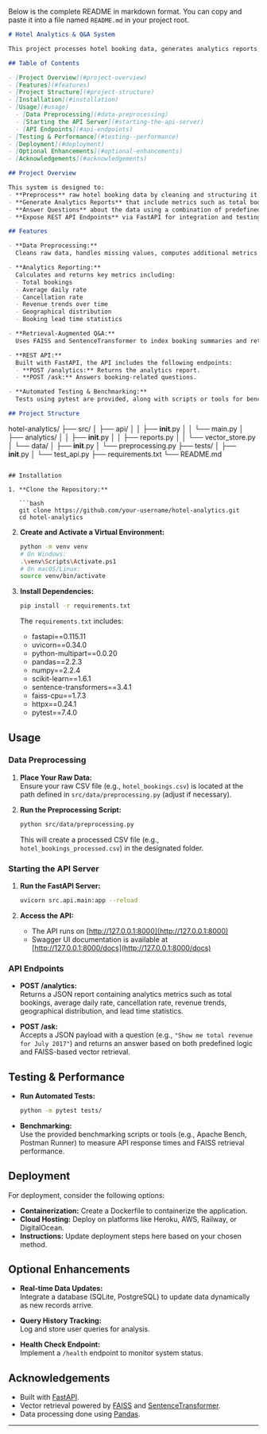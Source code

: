 Below is the complete README in markdown format. You can copy and paste it into a file named `README.md` in your project root.

```markdown
# Hotel Analytics & Q&A System

This project processes hotel booking data, generates analytics reports, and provides natural language question answering using a Retrieval-Augmented Generation (RAG) approach. The system leverages FastAPI for the REST API, Pandas for data processing, and FAISS with SentenceTransformer for vector-based retrieval.

## Table of Contents

- [Project Overview](#project-overview)
- [Features](#features)
- [Project Structure](#project-structure)
- [Installation](#installation)
- [Usage](#usage)
  - [Data Preprocessing](#data-preprocessing)
  - [Starting the API Server](#starting-the-api-server)
  - [API Endpoints](#api-endpoints)
- [Testing & Performance](#testing--performance)
- [Deployment](#deployment)
- [Optional Enhancements](#optional-enhancements)
- [Acknowledgements](#acknowledgements)

## Project Overview

This system is designed to:
- **Preprocess** raw hotel booking data by cleaning and structuring it.
- **Generate Analytics Reports** that include metrics such as total bookings, average daily rate, cancellation rate, revenue trends, geographical distribution, and booking lead time statistics.
- **Answer Questions** about the data using a combination of predefined logic and a FAISS-based vector retrieval system.
- **Expose REST API Endpoints** via FastAPI for integration and testing.

## Features

- **Data Preprocessing:**  
  Cleans raw data, handles missing values, computes additional metrics (e.g., total nights, total price), and stores the processed file.

- **Analytics Reporting:**  
  Calculates and returns key metrics including:
  - Total bookings  
  - Average daily rate  
  - Cancellation rate  
  - Revenue trends over time  
  - Geographical distribution  
  - Booking lead time statistics

- **Retrieval-Augmented Q&A:**  
  Uses FAISS and SentenceTransformer to index booking summaries and retrieve relevant information when answering questions.

- **REST API:**  
  Built with FastAPI, the API includes the following endpoints:
  - **POST /analytics:** Returns the analytics report.
  - **POST /ask:** Answers booking-related questions.

- **Automated Testing & Benchmarking:**  
  Tests using pytest are provided, along with scripts or tools for benchmarking API performance.

## Project Structure

```
hotel-analytics/
├── src/
│   ├── api/
│   │   ├── __init__.py
│   │   └── main.py
│   ├── analytics/
│   │   ├── __init__.py
│   │   ├── reports.py
│   │   └── vector_store.py
│   └── data/
│       ├── __init__.py
│       └── preprocessing.py
├── tests/
│   ├── __init__.py
│   └── test_api.py
├── requirements.txt
└── README.md
```

## Installation

1. **Clone the Repository:**

   ```bash
   git clone https://github.com/your-username/hotel-analytics.git
   cd hotel-analytics
   ```

2. **Create and Activate a Virtual Environment:**

   ```bash
   python -m venv venv
   # On Windows:
   .\venv\Scripts\Activate.ps1
   # On macOS/Linux:
   source venv/bin/activate
   ```

3. **Install Dependencies:**

   ```bash
   pip install -r requirements.txt
   ```

   The `requirements.txt` includes:
   - fastapi==0.115.11
   - uvicorn==0.34.0
   - python-multipart==0.0.20
   - pandas==2.2.3
   - numpy==2.2.4
   - scikit-learn==1.6.1
   - sentence-transformers==3.4.1
   - faiss-cpu==1.7.3
   - httpx==0.24.1
   - pytest==7.4.0

## Usage

### Data Preprocessing

1. **Place Your Raw Data:**  
   Ensure your raw CSV file (e.g., `hotel_bookings.csv`) is located at the path defined in `src/data/preprocessing.py` (adjust if necessary).

2. **Run the Preprocessing Script:**

   ```bash
   python src/data/preprocessing.py
   ```

   This will create a processed CSV file (e.g., `hotel_bookings_processed.csv`) in the designated folder.

### Starting the API Server

1. **Run the FastAPI Server:**

   ```bash
   uvicorn src.api.main:app --reload
   ```

2. **Access the API:**  
   - The API runs on [http://127.0.0.1:8000](http://127.0.0.1:8000)
   - Swagger UI documentation is available at [http://127.0.0.1:8000/docs](http://127.0.0.1:8000/docs)

### API Endpoints

- **POST /analytics:**  
  Returns a JSON report containing analytics metrics such as total bookings, average daily rate, cancellation rate, revenue trends, geographical distribution, and lead time statistics.

- **POST /ask:**  
  Accepts a JSON payload with a question (e.g., `"Show me total revenue for July 2017"`) and returns an answer based on both predefined logic and FAISS-based vector retrieval.

## Testing & Performance

- **Run Automated Tests:**

   ```bash
   python -m pytest tests/
   ```

- **Benchmarking:**  
  Use the provided benchmarking scripts or tools (e.g., Apache Bench, Postman Runner) to measure API response times and FAISS retrieval performance.

## Deployment

For deployment, consider the following options:
- **Containerization:** Create a Dockerfile to containerize the application.
- **Cloud Hosting:** Deploy on platforms like Heroku, AWS, Railway, or DigitalOcean.
- **Instructions:** Update deployment steps here based on your chosen method.

## Optional Enhancements

- **Real-time Data Updates:**  
  Integrate a database (SQLite, PostgreSQL) to update data dynamically as new records arrive.
  
- **Query History Tracking:**  
  Log and store user queries for analysis.
  
- **Health Check Endpoint:**  
  Implement a `/health` endpoint to monitor system status.

## Acknowledgements

- Built with [FastAPI](https://fastapi.tiangolo.com/).
- Vector retrieval powered by [FAISS](https://github.com/facebookresearch/faiss) and [SentenceTransformer](https://www.sbert.net/).
- Data processing done using [Pandas](https://pandas.pydata.org/).

---
